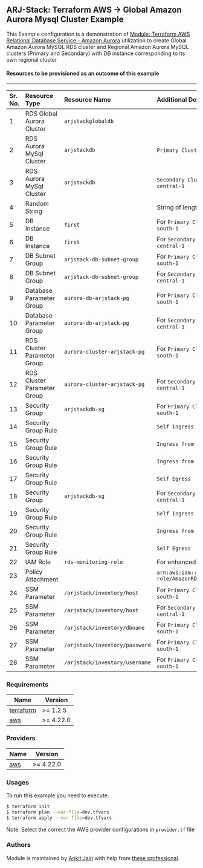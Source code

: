 ## ARJ-Stack: Terraform AWS -> Global Amazon Aurora Mysql Cluster Example

This Example configuration is a demonstration of [Module: Terraform AWS Relational Database Service - Amazon Aurora](https://github.com/arjstack/terraform-aws-rds-aurora) utilization to create Global Amazon Aurora MySQL RDS cluster and Regional Amazon Aurora MySQL clusters (Primary and Secondary) with DB instance corresponding to its own regional cluster

#### Resources to be provisioned as an outcome of this example
---

| Sr. No. | Resource Type | Resource Name | Additional Details |
|:------|:------|:------|:------|
| 1 | RDS Global Aurora Cluster | `arjstackglobaldb` |  |
| 2 | RDS Aurora MySql Cluster | `arjstackdb` | `Primary Cluster` in region `ap-south-1` |
| 3 | RDS Aurora MySql Cluster | `arjstackdb` | `Secondary Cluster` in region `eu-central-1` |
| 4 | Random String |  | String of length `16` for `master_password` |
| 5 | DB Instance | `first` | For `Primary Cluster` in region `ap-south-1` |
| 6 | DB Instance | `first` | For `Secondary Cluster` in region `eu-central-1` |
| 7 | DB Subnet Group | `arjstack-db-subnet-group` | For `Primary Cluster` in region `ap-south-1` |
| 8 | DB Subnet Group | `arjstack-db-subnet-group` | For `Secondary Cluster` in region `eu-central-1` |
| 9 | Database Parameter Group | `aurora-db-arjstack-pg` | For `Primary Cluster` in region `ap-south-1` |
| 10 | Database Parameter Group | `aurora-db-arjstack-pg` | For `Secondary Cluster` in region `eu-central-1` |
| 11 | RDS Cluster Parameter Group | `aurora-cluster-arjstack-pg` | For `Primary Cluster` in region `ap-south-1` |
| 12 | RDS Cluster Parameter Group | `aurora-cluster-arjstack-pg` | For `Secondary Cluster` in region `eu-central-1` |
| 13 | Security Group | `arjstackdb-sg` | For `Primary Cluster` in region `ap-south-1` |
| 14 | Security Group Rule |  | `Self Ingress` |
| 15 | Security Group Rule |  | `Ingress from Source SG-1xxxxxxx....` |
| 16 | Security Group Rule |  | `Ingress from Source SG-2xxxxxxx....` |
| 17 | Security Group Rule |  | `Self Egress` |
| 18 | Security Group | `arjstackdb-sg` | For `Secondary Cluster` in region `eu-central-1` |
| 19 | Security Group Rule |  | `Self Ingress` |
| 20 | Security Group Rule |  | `Ingress from Source SG-3xxxxxxx....` |
| 21 | Security Group Rule |  | `Self Egress` |
| 22 | IAM Role | `rds-monitoring-role` | For enhanced RDS monitoring |
| 23 | Policy Attachment |  | `arn:aws:iam::aws:policy/service-role/AmazonRDSEnhancedMonitoringRole` |
| 24 | SSM Parameter | `/arjstack/inventory/host` | For `Primary Cluster` in region `ap-south-1` |
| 25 | SSM Parameter | `/arjstack/inventory/host` | For `Secondary Cluster` in region `eu-central-1` |
| 26 | SSM Parameter | `/arjstack/inventory/dbname` | For `Primary Cluster` in region `ap-south-1` |
| 27 | SSM Parameter | `/arjstack/inventory/password` | For `Primary Cluster` in region `ap-south-1` |
| 28 | SSM Parameter | `/arjstack/inventory/username` | For `Primary Cluster` in region `ap-south-1` |


### Requirements

| Name | Version |
|------|---------|
| <a name="requirement_terraform"></a> [terraform](#requirement\_terraform) | >= 1.2.5 |
| <a name="requirement_aws"></a> [aws](#requirement\_aws) | >= 4.22.0 |

### Providers

| Name | Version |
|------|---------|
| <a name="provider_aws"></a> [aws](#provider\_aws) | >= 4.22.0 |

### Usages

To run this example you need to execute:

```bash
$ terraform init
$ terraform plan --var-file=dev.tfvars
$ terraform apply --var-file=dev.tfvars
```

Note: Select the correct the AWS provider configurations in `provider.tf` file

### Authors

Module is maintained by [Ankit Jain](https://github.com/ankit-jn) with help from [these professional](https://github.com/arjstack/terraform-aws-examples/graphs/contributors).